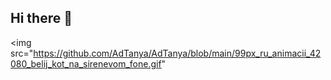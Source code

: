 ## Hi there 👋
<img src="https://github.com/AdTanya/AdTanya/blob/main/99px_ru_animacii_42080_belij_kot_na_sirenevom_fone.gif"


